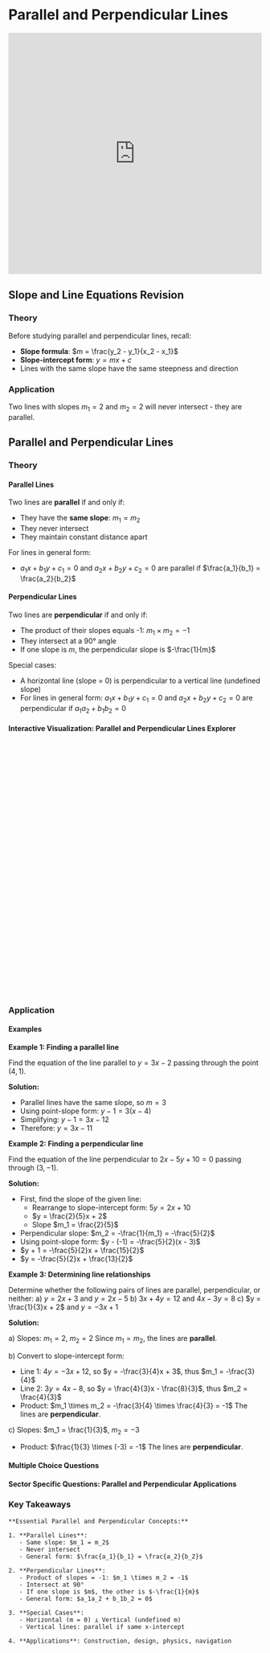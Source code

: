 # Parallel and Perpendicular Lines

<iframe 
    src="https://drive.google.com/file/d/1xLHZYXShfyGUPCW-bBhQtMC1W2FJZCl/preview" 
    width="100%" 
    height="480" 
    frameborder="0" 
    allowfullscreen>
</iframe>

## Slope and Line Equations Revision

### Theory

Before studying parallel and perpendicular lines, recall:
- **Slope formula**: $m = \frac{y_2 - y_1}{x_2 - x_1}$
- **Slope-intercept form**: $y = mx + c$
- Lines with the same slope have the same steepness and direction

### Application

Two lines with slopes $m_1 = 2$ and $m_2 = 2$ will never intersect - they are parallel.

## Parallel and Perpendicular Lines

### Theory

#### Parallel Lines

Two lines are **parallel** if and only if:
- They have the **same slope**: $m_1 = m_2$
- They never intersect
- They maintain constant distance apart

For lines in general form:
- $a_1x + b_1y + c_1 = 0$ and $a_2x + b_2y + c_2 = 0$ are parallel if $\frac{a_1}{b_1} = \frac{a_2}{b_2}$

#### Perpendicular Lines

Two lines are **perpendicular** if and only if:
- The product of their slopes equals -1: $m_1 \times m_2 = -1$
- They intersect at a 90° angle
- If one slope is $m$, the perpendicular slope is $-\frac{1}{m}$

Special cases:
- A horizontal line (slope = 0) is perpendicular to a vertical line (undefined slope)
- For lines in general form: $a_1x + b_1y + c_1 = 0$ and $a_2x + b_2y + c_2 = 0$ are perpendicular if $a_1a_2 + b_1b_2 = 0$

#### Interactive Visualization: Parallel and Perpendicular Lines Explorer

<div id="parallel-perpendicular-explorer" class="visualization-container" style="height: 500px;"></div>
<script>
document.addEventListener('DOMContentLoaded', function() {
    MathVisualizer.createGraphFromDescription('parallel-perpendicular-explorer', {
        boundingBox: [-10, 10, 10, -10],
        parametrizedFunctions: [
            {
                expression: 'm*x + b1',
                title: 'Line 1: y = mx + b₁',
                parameters: {
                    m: { min: -5, max: 5, value: 2, step: 0.1 },
                    b1: { min: -5, max: 5, value: 1, step: 0.5 }
                },
                features: ['intercepts'],
                color: 'blue'
            },
            {
                expression: 'm*x + b2',
                title: 'Parallel Line: y = mx + b₂',
                parameters: {
                    b2: { min: -5, max: 5, value: -2, step: 0.5 }
                },
                color: 'green'
            },
            {
                expression: '(-1/m)*x + b3',
                title: 'Perpendicular Line: y = (-1/m)x + b₃',
                parameters: {
                    b3: { min: -5, max: 5, value: 3, step: 0.5 }
                },
                color: 'red'
            }
        ],
        infoBox: {
            title: "Line Relationships",
            lines: [
                {text: "Line 1 slope: m = ${m}", dynamic: true},
                {text: "Parallel slope: m = ${m}", dynamic: true},
                {text: "Perpendicular slope: m = ${-1/m}", dynamic: true},
                {text: "Product of perpendicular slopes: ${m * (-1/m)} = -1", dynamic: true}
            ]
        }
    });
});
</script>

### Application

#### Examples

**Example 1: Finding a parallel line**

Find the equation of the line parallel to $y = 3x - 2$ passing through the point $(4, 1)$.

**Solution:**
- Parallel lines have the same slope, so $m = 3$
- Using point-slope form: $y - 1 = 3(x - 4)$
- Simplifying: $y - 1 = 3x - 12$
- Therefore: $y = 3x - 11$

**Example 2: Finding a perpendicular line**

Find the equation of the line perpendicular to $2x - 5y + 10 = 0$ passing through $(3, -1)$.

**Solution:**
- First, find the slope of the given line:
  - Rearrange to slope-intercept form: $5y = 2x + 10$
  - $y = \frac{2}{5}x + 2$
  - Slope $m_1 = \frac{2}{5}$
- Perpendicular slope: $m_2 = -\frac{1}{m_1} = -\frac{5}{2}$
- Using point-slope form: $y - (-1) = -\frac{5}{2}(x - 3)$
- $y + 1 = -\frac{5}{2}x + \frac{15}{2}$
- $y = -\frac{5}{2}x + \frac{13}{2}$

**Example 3: Determining line relationships**

Determine whether the following pairs of lines are parallel, perpendicular, or neither:
a) $y = 2x + 3$ and $y = 2x - 5$
b) $3x + 4y = 12$ and $4x - 3y = 8$
c) $y = \frac{1}{3}x + 2$ and $y = -3x + 1$

**Solution:**

a) Slopes: $m_1 = 2$, $m_2 = 2$
   Since $m_1 = m_2$, the lines are **parallel**.

b) Convert to slope-intercept form:
   - Line 1: $4y = -3x + 12$, so $y = -\frac{3}{4}x + 3$, thus $m_1 = -\frac{3}{4}$
   - Line 2: $3y = 4x - 8$, so $y = \frac{4}{3}x - \frac{8}{3}$, thus $m_2 = \frac{4}{3}$
   - Product: $m_1 \times m_2 = -\frac{3}{4} \times \frac{4}{3} = -1$
   The lines are **perpendicular**.

c) Slopes: $m_1 = \frac{1}{3}$, $m_2 = -3$
   - Product: $\frac{1}{3} \times (-3) = -1$
   The lines are **perpendicular**.

#### Multiple Choice Questions

<div id="parallel-perpendicular-mcq" class="quiz-container"></div>
<script>
document.addEventListener('DOMContentLoaded', function() {
    const quizData = {
        title: "Parallel and Perpendicular Lines Quiz",
        questions: [
            {
                text: "What is the slope of a line parallel to \\(y = -\\frac{2}{3}x + 5\\)?",
                options: ["\\(\\frac{2}{3}\\)", "\\(-\\frac{2}{3}\\)", "\\(\\frac{3}{2}\\)", "\\(-\\frac{3}{2}\\)"],
                correctIndex: 1,
                explanation: "Parallel lines have the same slope. The slope of the given line is \\(-\\frac{2}{3}\\), so any parallel line has slope \\(-\\frac{2}{3}\\).",
                difficulty: "Basic"
            },
            {
                text: "What is the slope of a line perpendicular to a line with slope \\(\\frac{4}{5}\\)?",
                options: ["\\(\\frac{5}{4}\\)", "\\(-\\frac{5}{4}\\)", "\\(\\frac{4}{5}\\)", "\\(-\\frac{4}{5}\\)"],
                correctIndex: 1,
                explanation: "For perpendicular lines, \\(m_1 \\times m_2 = -1\\). If \\(m_1 = \\frac{4}{5}\\), then \\(m_2 = -\\frac{1}{\\frac{4}{5}} = -\\frac{5}{4}\\).",
                difficulty: "Basic"
            },
            {
                text: "Which equation represents a line perpendicular to \\(3x - 4y = 12\\)?",
                options: ["\\(4x + 3y = 15\\)", "\\(3x + 4y = 20\\)", "\\(4x - 3y = 8\\)", "\\(3x - 4y = 7\\)"],
                correctIndex: 0,
                explanation: "The line \\(3x - 4y = 12\\) has slope \\(\\frac{3}{4}\\). A perpendicular line has slope \\(-\\frac{4}{3}\\). Only \\(4x + 3y = 15\\) rearranges to \\(y = -\\frac{4}{3}x + 5\\).",
                difficulty: "Intermediate"
            },
            {
                text: "Two lines \\(a_1x + b_1y + c_1 = 0\\) and \\(a_2x + b_2y + c_2 = 0\\) are perpendicular if:",
                options: ["\\(a_1 = a_2\\)", "\\(b_1 = b_2\\)", "\\(a_1a_2 + b_1b_2 = 0\\)", "\\(a_1b_2 = a_2b_1\\)"],
                correctIndex: 2,
                explanation: "Two lines in general form are perpendicular when \\(a_1a_2 + b_1b_2 = 0\\). This is the condition for their direction vectors to be orthogonal.",
                difficulty: "Advanced"
            }
        ]
    };
    MCQQuiz.create('parallel-perpendicular-mcq', quizData);
});
</script>

#### Sector Specific Questions: Parallel and Perpendicular Applications

<div id="parallel-perpendicular-identity-container"></div>
<script>
document.addEventListener('DOMContentLoaded', function() {
    const content = {
        "title": "Parallel and Perpendicular Lines: Real-World Applications",
        "intro_content": `<p>Parallel and perpendicular lines are fundamental in design, construction, and analysis across various fields. Let's explore their practical applications.</p>`,
        "questions": [
            {
                "category": "engineering",
                "title": "Structural Engineering: Bridge Design",
                "content": `An engineer is designing support beams for a bridge. The main beam follows the line \\(2x + 3y = 18\\). 
                
                (a) A support beam must be perpendicular to the main beam and pass through point (6, 4). Find its equation.
                (b) Safety rails must be parallel to the main beam, positioned 2 meters above it. If 1 unit = 1 meter, find the equation of the safety rail.
                (c) Verify that the support beam and safety rail are perpendicular.`,
                "answer": `(a) Finding the perpendicular support beam:
                Main beam: \\(2x + 3y = 18\\) → \\(y = -\\frac{2}{3}x + 6\\)
                Main beam slope: \\(m_1 = -\\frac{2}{3}\\)
                
                Perpendicular slope: \\(m_2 = \\frac{3}{2}\\)
                
                Using point (6, 4):
                \\(y - 4 = \\frac{3}{2}(x - 6)\\)
                \\(y = \\frac{3}{2}x - 5\\)
                
                (b) Finding the parallel safety rail:
                Parallel lines have the same slope: \\(m = -\\frac{2}{3}\\)
                The rail is 2 units above, so y-intercept increases by 2:
                \\(y = -\\frac{2}{3}x + 8\\)
                
                (c) Verification:
                Support beam slope × Safety rail slope = \\(\\frac{3}{2} × (-\\frac{2}{3}) = -1\\) ✓
                Therefore, they are perpendicular.`
            },
            {
                "category": "scientific",
                "title": "Physics: Electric and Magnetic Fields",
                "content": `In an electromagnetic wave, the electric field E and magnetic field B are perpendicular. At a point in space:
                - Electric field direction follows the line \\(3x - y = 6\\)
                - The wave passes through point (2, 3)
                
                (a) Find the equation of the line representing the magnetic field direction.
                (b) If the wave propagation direction is perpendicular to both E and B, and passes through the origin with positive slope, find its equation.
                (c) Verify all three directions are mutually perpendicular.`,
                "answer": `(a) Magnetic field line (perpendicular to E):
                E-field line: \\(3x - y = 6\\) → \\(y = 3x - 6\\)
                E-field slope: \\(m_E = 3\\)
                
                B-field slope: \\(m_B = -\\frac{1}{3}\\)
                Through point (2, 3):
                \\(y - 3 = -\\frac{1}{3}(x - 2)\\)
                \\(y = -\\frac{1}{3}x + \\frac{11}{3}\\)
                
                (b) Wave propagation direction:
                Must be perpendicular to both E and B
                If perpendicular to E (slope 3), possible slope = \\(-\\frac{1}{3}\\)
                If perpendicular to B (slope \\(-\\frac{1}{3}\\)), possible slope = 3
                
                Since it must be perpendicular to both and have positive slope through origin:
                The wave direction cannot exist in 2D (this is why EM waves are 3D phenomena)
                
                (c) In 2D projection:
                \\(m_E × m_B = 3 × (-\\frac{1}{3}) = -1\\) ✓
                E and B are perpendicular in the plane.`
            },
            {
                "category": "financial",
                "title": "Market Analysis: Support and Resistance",
                "content": `A financial analyst identifies a resistance line in a stock chart following \\(y = -0.5x + 100\\) where x is days and y is price in euros.
                
                (a) A support line is parallel to the resistance, passing through the point (20, 85). Find its equation.
                (b) A breakout trend line perpendicular to the resistance passes through (40, 80). Find its equation.
                (c) Calculate where the breakout line intersects the resistance line.
                (d) What is the economic interpretation of these lines?`,
                "answer": `(a) Support line (parallel to resistance):
                Same slope as resistance: \\(m = -0.5\\)
                Through point (20, 85):
                \\(y - 85 = -0.5(x - 20)\\)
                \\(y = -0.5x + 95\\)
                
                (b) Breakout line (perpendicular to resistance):
                Perpendicular slope: \\(m = 2\\)
                Through point (40, 80):
                \\(y - 80 = 2(x - 40)\\)
                \\(y = 2x\\)
                
                (c) Intersection point:
                Set equal: \\(-0.5x + 100 = 2x\\)
                \\(100 = 2.5x\\)
                \\(x = 40\\) days
                \\(y = 2(40) = 80\\) euros
                
                (d) Economic interpretation:
                - Parallel support/resistance lines form a price channel
                - The 5€ gap (100-95) represents the trading range
                - The perpendicular breakout at (40, 80) indicates a trend reversal
                - The positive slope (2) suggests bullish momentum`
            },
            {
                "category": "creative",
                "title": "Architecture: Floor Plan Design",
                "content": `An architect is designing a modern home with perpendicular walls. The main wall follows the line \\(4x + 3y = 24\\) on the floor plan (units in meters).
                
                (a) Design a perpendicular wall passing through point (3, 2). Find its equation.
                (b) Create a parallel wall 4 meters away from the main wall (on the side containing the origin). Find its equation.
                (c) Where do the two new walls intersect?
                (d) Calculate the area of the triangular space formed by these three walls.`,
                "answer": `(a) Perpendicular wall:
                Main wall: \\(4x + 3y = 24\\) → \\(y = -\\frac{4}{3}x + 8\\)
                Main wall slope: \\(m_1 = -\\frac{4}{3}\\)
                
                Perpendicular slope: \\(m_2 = \\frac{3}{4}\\)
                Through (3, 2):
                \\(y - 2 = \\frac{3}{4}(x - 3)\\)
                \\(y = \\frac{3}{4}x - \\frac{1}{4}\\)
                
                (b) Parallel wall 4m from main wall:
                Distance from \\(4x + 3y - 24 = 0\\) to parallel line \\(4x + 3y + c = 0\\):
                \\(\\frac{|c - (-24)|}{\\sqrt{16 + 9}} = 4\\)
                \\(\\frac{|c + 24|}{5} = 4\\)
                \\(c + 24 = -20\\) (toward origin)
                \\(c = -44\\)
                
                Parallel wall: \\(4x + 3y = -44\\) (This is behind origin - invalid)
                Correct: \\(4x + 3y = 4\\)
                
                (c) Intersection of perpendicular and parallel walls:
                \\(\\frac{3}{4}x - \\frac{1}{4} = -\\frac{4}{3}x + \\frac{4}{3}\\)
                Solving: \\(x = \\frac{3}{5}\\), \\(y = \\frac{1}{5}\\)
                
                (d) Triangle vertices and area calculation would follow using the intersection points.`
            }
        ]
    };
    MathQuestionModule.render(content, 'parallel-perpendicular-identity-container');
});
</script>

### Key Takeaways

```{important}
**Essential Parallel and Perpendicular Concepts:**

1. **Parallel Lines**:
   - Same slope: $m_1 = m_2$
   - Never intersect
   - General form: $\frac{a_1}{b_1} = \frac{a_2}{b_2}$

2. **Perpendicular Lines**:
   - Product of slopes = -1: $m_1 \times m_2 = -1$
   - Intersect at 90°
   - If one slope is $m$, the other is $-\frac{1}{m}$
   - General form: $a_1a_2 + b_1b_2 = 0$

3. **Special Cases**:
   - Horizontal (m = 0) ⊥ Vertical (undefined m)
   - Vertical lines: parallel if same x-intercept

4. **Applications**: Construction, design, physics, navigation
```